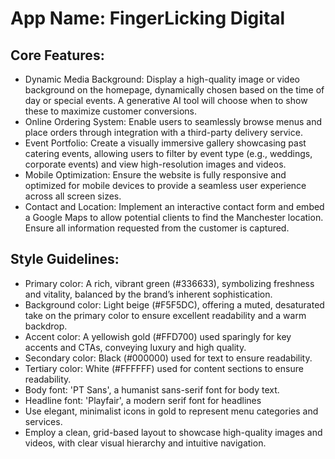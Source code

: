 # **App Name**: FingerLicking Digital

## Core Features:

- Dynamic Media Background: Display a high-quality image or video background on the homepage, dynamically chosen based on the time of day or special events. A generative AI tool will choose when to show these to maximize customer conversions.
- Online Ordering System: Enable users to seamlessly browse menus and place orders through integration with a third-party delivery service.
- Event Portfolio: Create a visually immersive gallery showcasing past catering events, allowing users to filter by event type (e.g., weddings, corporate events) and view high-resolution images and videos.
- Mobile Optimization: Ensure the website is fully responsive and optimized for mobile devices to provide a seamless user experience across all screen sizes.
- Contact and Location: Implement an interactive contact form and embed a Google Maps to allow potential clients to find the Manchester location. Ensure all information requested from the customer is captured.

## Style Guidelines:

- Primary color: A rich, vibrant green (#336633), symbolizing freshness and vitality, balanced by the brand’s inherent sophistication.
- Background color: Light beige (#F5F5DC), offering a muted, desaturated take on the primary color to ensure excellent readability and a warm backdrop.
- Accent color: A yellowish gold (#FFD700) used sparingly for key accents and CTAs, conveying luxury and high quality.
- Secondary color: Black (#000000) used for text to ensure readability.
- Tertiary color: White (#FFFFFF) used for content sections to ensure readability.
- Body font: 'PT Sans', a humanist sans-serif font for body text.
- Headline font: 'Playfair', a modern serif font for headlines
- Use elegant, minimalist icons in gold to represent menu categories and services.
- Employ a clean, grid-based layout to showcase high-quality images and videos, with clear visual hierarchy and intuitive navigation.